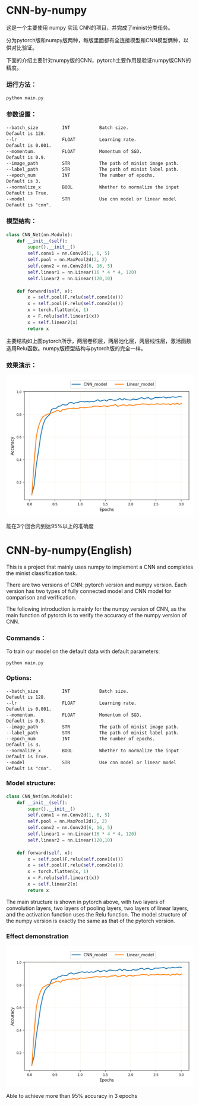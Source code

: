 # CNN-by-numpy
这是一个主要使用 numpy 实现 CNN的项目，并完成了minist分类任务。

分为pytorch版和numpy版两种，每版里面都有全连接模型和CNN模型俩种，以供对比验证。

下面的介绍主要针对numpy版的CNN，pytorch主要作用是验证numpy版CNN的精度。

### 运行方法：

```bash
python main.py
```



### 参数设置：

```
--batch_size         INT           Batch size.                    Default is 128.    
--lr                 FLOAT         Learning rate.                 Default is 0.001.
--momentum.          FLOAT         Momentum of SGD.               Default is 0.9.
--image_path         STR    	   The path of minist image path. 
--label_path         STR    	   The path of minist label path. 
--epoch_num          INT           The number of epochs.          Default is 3.
--normalize_x        BOOL          Whether to normalize the input Default is True.
--model              STR           Use cnn model or linear model  Default is "cnn".
```



### 模型结构：

```python
class CNN_Net(nn.Module):
    def __init__(self):
        super().__init__()
        self.conv1 = nn.Conv2d(1, 6, 5)
        self.pool = nn.MaxPool2d(2, 2)
        self.conv2 = nn.Conv2d(6, 16, 5)
        self.linear1 = nn.Linear(16 * 4 * 4, 120)
        self.linear2 = nn.Linear(120,10)

    def forward(self, x):
        x = self.pool(F.relu(self.conv1(x)))
        x = self.pool(F.relu(self.conv2(x)))
        x = torch.flatten(x, 1)
        x = F.relu(self.linear1(x))
        x = self.linear2(x)
        return x
```

主要结构如上图pytorch所示，两层卷积层，两层池化层，两层线性层，激活函数选用Relu函数。numpy版模型结构与pytorch版的完全一样。



### 效果演示：





![Figure_1](pics/Figure_1.png)

能在3个回合内到达95%以上的准确度





# CNN-by-numpy(English)

This is a project that mainly uses numpy to implement a CNN and completes the minist classification task.

There are two versions of CNN: pytorch version and numpy version. Each version has two types of fully connected model and CNN model for comparison and verification.

The following introduction is mainly for the numpy version of CNN, as the main function of pytorch is to verify the accuracy of the numpy version of CNN.



### Commands：

To train our model on the default data with default parameters:

```
python main.py
```



### Options:
```
--batch_size         INT           Batch size.                    Default is 128.    
--lr                 FLOAT         Learning rate.                 Default is 0.001.
--momentum.          FLOAT         Momentum of SGD.               Default is 0.9.
--image_path         STR    	   The path of minist image path. 
--label_path         STR    	   The path of minist label path. 
--epoch_num          INT           The number of epochs.          Default is 3.
--normalize_x        BOOL          Whether to normalize the input Default is True.
--model              STR           Use cnn model or linear model  Default is "cnn".
```

### Model structure:

```python
class CNN_Net(nn.Module):
    def __init__(self):
        super().__init__()
        self.conv1 = nn.Conv2d(1, 6, 5)
        self.pool = nn.MaxPool2d(2, 2)
        self.conv2 = nn.Conv2d(6, 16, 5)
        self.linear1 = nn.Linear(16 * 4 * 4, 120)
        self.linear2 = nn.Linear(120,10)

    def forward(self, x):
        x = self.pool(F.relu(self.conv1(x)))
        x = self.pool(F.relu(self.conv2(x)))
        x = torch.flatten(x, 1)
        x = F.relu(self.linear1(x))
        x = self.linear2(x)
        return x
```
The main structure is shown in pytorch above, with two layers of convolution layers, two layers of pooling layers, two layers of linear layers, and the activation function uses the Relu function. The model structure of the numpy version is exactly the same as that of the pytorch version.

### Effect demonstration

![Figure_1](pics/Figure_1.png)


Able to achieve more than 95% accuracy in 3 epochs
